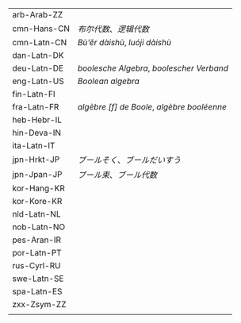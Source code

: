 | | |
|-|-|
| arb-Arab-ZZ |  |
| cmn-Hans-CN | _布尔代数_、_逻辑代数_ |
| cmn-Latn-CN | _Bù’ěr dàishù_, _luóji dàishù_ |
| dan-Latn-DK |  |
| deu-Latn-DE | _boolesche Algebra_, _boolescher Verband_ |
| eng-Latn-US | _Boolean algebra_ |
| fin-Latn-FI |  |
| fra-Latn-FR | _algèbre [f] de Boole_, _algèbre booléenne_ |
| heb-Hebr-IL |  |
| hin-Deva-IN |  |
| ita-Latn-IT |  |
| jpn-Hrkt-JP | _ブールそく_、_ブールだいすう_ |
| jpn-Jpan-JP | _ブール束_、_ブール代数_ |
| kor-Hang-KR |  |
| kor-Kore-KR |  |
| nld-Latn-NL |  |
| nob-Latn-NO |  |
| pes-Aran-IR |  |
| por-Latn-PT |  |
| rus-Cyrl-RU |  |
| swe-Latn-SE |  |
| spa-Latn-ES |  |
| zxx-Zsym-ZZ |  |
|  |  |
